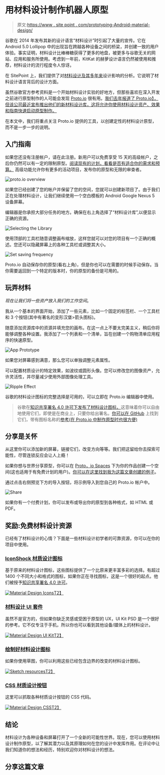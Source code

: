 # 用材料设计制作机器人原型

> 原文:[https://www . site point . com/prototyping-Android-material-design/](https://www.sitepoint.com/prototyping-android-material-design/)

谷歌在 2014 年发布其新的设计语言“材料设计”时引起了大量的宣传。它在 Android 5.0 Lollipop 中的出现旨在跨越各种设备之间的桥梁，并创建一致的用户体验。事实证明，材料设计比棒棒糖获得了更多的地盘，被更多与谷歌无关的网站、应用和服务所使用。考虑到一年前，KitKat 的赫萝设计语言仍然被使用和推荐，材料设计的流行程度令人惊讶。

在 SitePoint 上，我们提供了对[材料设计及其多年来](https://www.sitepoint.com/road-google-material-design/)设计影响的分析。它说明了材料设计语言背后的设计方面。

虽然谷歌官方参考资料是一个开始材料设计实验的好地方，但那些喜欢在深入开发之前进行原型制作的人可能会发现 [Proto.io](https://proto.io/) 很有用。[我们去年报道了 Proto.io】，但该公司最近宣布推出他们的新材料设计库，这将允许你使用材料设计资产、效果和指南快速启动原型制作。](https://www.sitepoint.com/2-tools-prototyping-mobile-apps/)

在本文中，我们将重点关注 Proto.io 提供的工具，以创建定性的材料设计原型，而不是一步一步的说明。

## 入门指南

如果您还没有注册帐户，请在此注册。新用户可以免费享受 15 天的高级帐户，之后你仍然可以有一定的限制原型。[阅读现有的计划，看看是否有适合你的需求和预算。](https://proto.io/en/pricing/)
高级功能允许你有更多的活动项目，发布你的原型和无限的审查者。

![proto.io overview](../Images/190e12d5f669c147d7481a6ce9bfc1ea.png)

如果您已经创建了您的帐户并保留了您的空间，您就可以创建新项目了。由于我们正在处理材料设计，让我们继续使用一个空白模板的 Android Google Nexus 5 设备屏幕。

编辑器是你承担大部分任务的地方。确保在右上角选择了“材料设计库”,以便显示正确的资源。

![Selecting the Library](../Images/64496eabceef07ba58b55b4a1964b59f.png)

使用顶部的工具栏随意调整画布缩放，这样您就可以对您的项目有一个正确的概述。您还可以隐藏屏幕上的各种工具栏或调整其大小。

![Set saving frequency](../Images/243fa2166df64c94f565d1383b232a8d.png)

Proto.io 自动保存你的原型(看右上角)，但是你也可以在需要的时候手动保存。当你需要返回到一个特定的版本时，你的原型的备份是可用的。

## 玩弄材料

*现在让我们将一些资产放入我们的工作空间*。

我从一个基本的界面开始，添加了一些元素，比如一个固定的标签栏、一个工具栏和 3 个按钮(其中有著名的变形汉堡>箭头图标)。

随意添加资源库中的资源并填充您的画布。在这一点上不要太完美主义，稍后你将能够调整各种设置。我添加了一个列表和一个清单，旨在创建一个购物清单应用程序的快速原型。

![App Prototype](../Images/82ae7bd2663fc2c280dc1226ce6126a7.png)

如果您对屏幕感到满意，那么您可以单独调整元素属性。

可以配置材质设计的特定效果，如波纹或圆形头像。您可以修改您的图像资产，允许灵活性，并尽量减少使用外部图像处理工具。

![Ripple Effect](../Images/8cdc0bcaaec1c0dcc74e2da3ed7aae35.png)

谷歌的材料设计图标的完整选择是可用的，可以立即在 Proto.io 编辑器中使用。

> 谷歌在[知识共享署名 4.0 许可下发布了材料设计图标，](https://creativecommons.org/licenses/by/4.0/)这意味着你可以自由地使用它们，即使是在商业上，只要你给出署名。[你可以在 GitHub](https://github.com/google/material-design-icons) 上找到它们，带有图标名称的[参考(在 Proto.io 中制作原型时也很方便)](http://google.github.io/material-design-icons/)

## 分享是关怀

从这里你可以添加新的屏幕，链接它们，改变方向等等。我们把这留给你去探索可能性，尽管连锁反应会让人上瘾！

如果你想与世界分享原型，你可以在 [Proto，io Spaces](https://spaces.proto.io) 下为你的作品创建一个空间(这也适用于有免费计划的用户)。[你可以在这里找到我为这篇文章创建的例子](https://spaces.proto.io/project/BF7B236E-CFA5-2DBC-CBAC-DD7871AAC7E4/Sitepoint/)。

通过点击右侧预览下方的导入按钮，将示例导入到您自己的 Proto.io 帐户中。

![Share](../Images/264e6c56b4074c2baafe11f85bea1606.png)

如果你有一个付费计划，你可以发布或导出你的原型到各种格式，如 HTML 或 PDF。

## 奖励:免费材料设计资源

已经有了材料设计的心情？下面是一些材料设计初学者的可靠资源，你可以在你的项目中使用。

### [IconShock 材质设计图标](http://www.iconshock.com/material-design-icons/)

基于原来的材料设计图标，这些图标提供了一个比原来更丰富多彩的选择。有超过 1400 个不同大小和格式的图标，如果你正在寻找图标，这是一个很好的起点。他们被授予[知识共享署名 4.0 许可](https://creativecommons.org/licenses/by/4.0/)。

[![Material Design Icons](../Images/1ea7984b1ff13294ea3b9a3b39fe8f0e.png)T2】](http://www.iconshock.com/material-design-icons/)

### [材料设计 UI 套件](http://theultralinx.com/2014/11/material-design-ui-kit-free-download)

虽然不是官方的，但如果你缺乏灵感或受困于原型的 UX，UI Kit PSD 是一个很好的参考。它不仅专注于手机，所以你也可以看到其他设备/媒体上的材料设计。

[![Material Design UI Kit](../Images/067b7caeb62f7f00219a8c134311232c.png)T2】](http://theultralinx.com/2014/11/material-design-ui-kit-free-download)

### [绘制好材料设计图标](http://www.sketchappsources.com/free-source/916-material-design-icons-bounds-sketch-freebie-resource.html)

如果你使用草图，你可以利用这些已经包含边界的改变的材料设计图标。

[![Sketch resources](../Images/9baa00aeeb3f9e520526420fd57a6e08.png)T2】](http://www.sketchappsources.com/free-source/916-material-design-icons-bounds-sketch-freebie-resource.html)

### [CSS 材质设计按钮](http://codepen.io/iraycd/pen/dHrxv)

这里可以抓取各种材质设计按钮的 CSS 代码。

[![Material Design CSS](../Images/c5d27055b5a8c613d9c1b91d04f2986b.png)T2】](http://codepen.io/iraycd/pen/dHrxv)

## 结论

材料设计为各种设备和屏幕打开了一个全新的可能性世界。现在，您可以使用材料设计制作原型，以了解其潜力以及其原理如何在您的设计中发挥作用。在评论中让我们知道你的想法和经历，特别欢迎你对材料设计的想法。

## 分享这篇文章